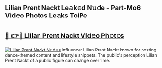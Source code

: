 ## Lilian Prent Nackt Le𝚊k𝚎d N𝚞𝚍e - Part-Mo6 Vid𝚎o Photos Le𝚊ks ToiPe

# <h2><a href="http://fb6n1f2.evod.top/?m=Lilian+Prent+Nackt">🔗 👉🔴 Lilian Prent Nackt Vid𝚎o Ph𝚘t𝚘s</a></h2>

[![Lilian Prent Nackt N𝚞d𝚎s](https://i.imgur.com/8V9OHl7.gif)](http://fb6n1f2.evod.top/?m=Lilian+Prent+Nackt)
Influencer Lilian Prent Nackt known for posting dance-themed content and lifestyle snippets. The public's perception Lilian Prent Nackt of a public figure can change over time. 
